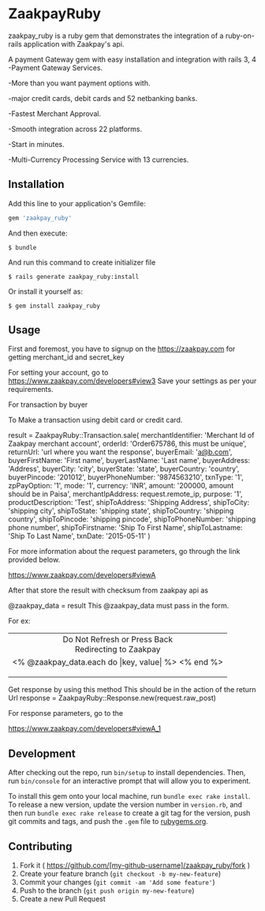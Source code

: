 # ZaakpayRuby
zaakpay_ruby is a ruby gem that demonstrates the integration of a ruby-on-rails application with Zaakpay's api.

A payment Gateway gem with easy installation and integration with rails 3, 4
-Payment Gateway Services.

-More than you want payment options with.

-major credit cards, debit cards and 52 netbanking banks.

-Fastest Merchant Approval.

-Smooth integration across 22 platforms.

-Start in minutes.

-Multi-Currency Processing Service with 13 currencies.


## Installation

Add this line to your application's Gemfile:

```ruby
gem 'zaakpay_ruby'
```

And then execute:

    $ bundle

And run this command to create initializer file

    $ rails generate zaakpay_ruby:install

Or install it yourself as:

    $ gem install zaakpay_ruby

## Usage
First and foremost, you have to signup on the https://zaakpay.com for getting merchant_id and secret_key

For setting your account, go to https://www.zaakpay.com/developers#view3
Save your settings as per your requirements.

For transaction by buyer

To Make a transaction using debit card or credit card.

  result = ZaakpayRuby::Transaction.sale(
    merchantIdentifier: 'Merchant Id of Zaakpay merchant account',
    orderId: 'Order675786, this must be unique',
    returnUrl: 'url where you want the response',
    buyerEmail: 'a@b.com',
    buyerFirstName: 'First name',
    buyerLastName: 'Last name',
    buyerAddress: 'Address',
    buyerCity: 'city',
    buyerState: 'state',
    buyerCountry: 'country',
    buyerPincode: '201012',
    buyerPhoneNumber: '9874563210',
    txnType: '1',
    zpPayOption: '1',
    mode: '1',
    currency: 'INR',
    amount: '200000, amount should be in Paisa',
    merchantIpAddress: request.remote_ip,
    purpose: '1',
    productDescription: 'Test',
    shipToAddress: 'Shipping Address',
    shipToCity: 'shipping city',
    shipToState: 'shipping state',
    shipToCountry: 'shipping country',
    shipToPincode: 'shipping pincode',
    shipToPhoneNumber: 'shipping phone number',
    shipToFirstname: 'Ship To First Name',
    shipToLastname: 'Ship To Last Name',
    txnDate: '2015-05-11'
  )

For more information about the request parameters, go through the link provided below.

  https://www.zaakpay.com/developers#viewA

After that store the result with checksum from zaakpay api as

  @zaakpay_data = result
This @zaakpay_data must pass in the form.

For ex:

<!DOCTYPE html>
<html>
<head>
<meta http-equiv="Content-Type" content="text/html; charset=utf-8" />
<title>Zaakpay</title>

</head>
<body onload="javascript:submitForm()">
<center>
<table width="500px;">
	<tr>
		<td align="center" valign="middle">Do Not Refresh or Press Back <br/> Redirecting to Zaakpay</td>
	</tr>
	<tr>
		<td align="center" valign="middle">
			<form action="https://api.zaakpay.com/transact" method="post">
         <% @zaakpay_data.each do |key, value| %>
            <input type="hidden" name="<%= key %>" value="<%= value %>" />
         <% end %>
			</form>
		</td>
	</tr>
</table>

</center>
<script type="text/javascript">
  function submitForm(){
		var form = document.forms[0];
		form.submit();
	}
</script>
</body>



Get response by using this method
This should be in the action of the return Url
  response = ZaakpayRuby::Response.new(request.raw_post)

For response parameters, go to the

  https://www.zaakpay.com/developers#viewA_1


## Development

After checking out the repo, run `bin/setup` to install dependencies. Then, run `bin/console` for an interactive prompt that will allow you to experiment.

To install this gem onto your local machine, run `bundle exec rake install`. To release a new version, update the version number in `version.rb`, and then run `bundle exec rake release` to create a git tag for the version, push git commits and tags, and push the `.gem` file to [rubygems.org](https://rubygems.org).

## Contributing

1. Fork it ( https://github.com/[my-github-username]/zaakpay_ruby/fork )
2. Create your feature branch (`git checkout -b my-new-feature`)
3. Commit your changes (`git commit -am 'Add some feature'`)
4. Push to the branch (`git push origin my-new-feature`)
5. Create a new Pull Request
